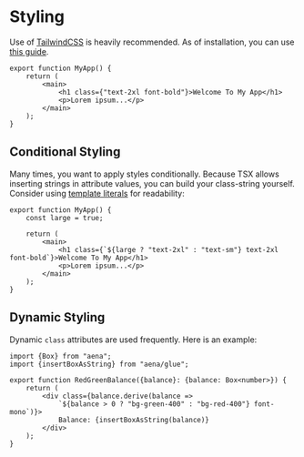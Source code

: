 # Styling

Use of [TailwindCSS](https://tailwindcss.com/) is heavily recommended. As of installation, you can use [this guide](https://tailwindcss.com/docs/installation/using-postcss).

```tsx
export function MyApp() {
    return (
        <main>
            <h1 class={"text-2xl font-bold"}>Welcome To My App</h1>
            <p>Lorem ipsum...</p>
        </main>
    );
}
```

## Conditional Styling

Many times, you want to apply styles conditionally. Because TSX allows inserting strings in attribute values, you can build your class-string yourself. Consider using [template literals](https://developer.mozilla.org/en-US/docs/Web/JavaScript/Reference/Template_literals) for readability:

```tsx
export function MyApp() {
    const large = true;

    return (
        <main>
            <h1 class={`${large ? "text-2xl" : "text-sm"} text-2xl font-bold`}>Welcome To My App</h1>
            <p>Lorem ipsum...</p>
        </main>
    );
}
```

## Dynamic Styling

Dynamic `class` attributes are used frequently. Here is an example:

```tsx
import {Box} from "aena";
import {insertBoxAsString} from "aena/glue";

export function RedGreenBalance({balance}: {balance: Box<number>}) {
    return (
        <div class={balance.derive(balance =>
            `${balance > 0 ? "bg-green-400" : "bg-red-400"} font-mono`)}>
            Balance: {insertBoxAsString(balance)}
        </div>
    );
}
```
